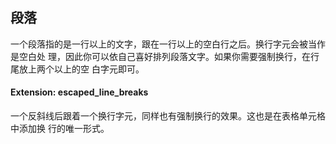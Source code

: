 ## 段落
一个段落指的是一行以上的文字，跟在一行以上的空白行之后。换行字元会被当作是空白处
理，因此你可以依自己喜好排列段落文字。如果你需要强制换行，在行尾放上两个以上的空
白字元即可。

#### Extension: escaped_line_breaks
一个反斜线后跟着一个换行字元，同样也有强制换行的效果。这也是在表格单元格中添加换
行的唯一形式。